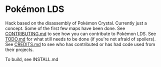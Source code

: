 # Pokémon LDS

Hack based on the disassembly of Pokémon Crystal.
Currently just a concept. Some of the first few maps have been done.
See [CONTRIBUTING.md](https://github.com/hyperdriveguy/pokelds/blob/master/CONTRIBUTING.md)
to see how you can contribute to Pokémon LDS.
See [TODO.md](https://github.com/hyperdriveguy/pokelds/blob/master/TODO.md) for what
still needs to be done (if you're not afraid of spoilers).
See [CREDITS.md](https://github.com/hyperdriveguy/pokelds/blob/master/CREDITS.md)
to see who has contributed or has had code used from their projects.

To build, see INSTALL.md
